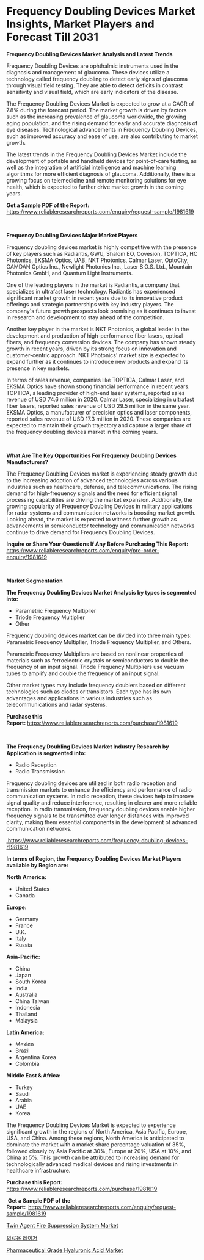 <p><h1>Frequency Doubling Devices Market Insights, Market Players and Forecast Till 2031</h1></p><p><strong>Frequency Doubling Devices Market Analysis and Latest Trends</strong></p>
<p><p>Frequency Doubling Devices are ophthalmic instruments used in the diagnosis and management of glaucoma. These devices utilize a technology called frequency doubling to detect early signs of glaucoma through visual field testing. They are able to detect deficits in contrast sensitivity and visual field, which are early indicators of the disease.</p><p>The Frequency Doubling Devices Market is expected to grow at a CAGR of 7.8% during the forecast period. The market growth is driven by factors such as the increasing prevalence of glaucoma worldwide, the growing aging population, and the rising demand for early and accurate diagnosis of eye diseases. Technological advancements in Frequency Doubling Devices, such as improved accuracy and ease of use, are also contributing to market growth.</p><p>The latest trends in the Frequency Doubling Devices Market include the development of portable and handheld devices for point-of-care testing, as well as the integration of artificial intelligence and machine learning algorithms for more efficient diagnosis of glaucoma. Additionally, there is a growing focus on telemedicine and remote monitoring solutions for eye health, which is expected to further drive market growth in the coming years.</p></p>
<p><strong>Get a Sample PDF of the Report:&nbsp;</strong> <a href="https://www.reliableresearchreports.com/enquiry/request-sample/1981619">https://www.reliableresearchreports.com/enquiry/request-sample/1981619</a></p>
<p>&nbsp;</p>
<p><strong>Frequency Doubling Devices Major Market Players</strong></p>
<p><p>Frequency doubling devices market is highly competitive with the presence of key players such as Radiantis, GWU, Shalom EO, Covesion, TOPTICA, HC Photonics, EKSMA Optics, UAB, NKT Photonics, Calmar Laser, OptoCity, GAMDAN Optics Inc., Newlight Photonics Inc., Laser S.O.S. Ltd., Mountain Photonics GmbH, and Quantum Light Instruments.</p><p>One of the leading players in the market is Radiantis, a company that specializes in ultrafast laser technology. Radiantis has experienced significant market growth in recent years due to its innovative product offerings and strategic partnerships with key industry players. The company's future growth prospects look promising as it continues to invest in research and development to stay ahead of the competition.</p><p>Another key player in the market is NKT Photonics, a global leader in the development and production of high-performance fiber lasers, optical fibers, and frequency conversion devices. The company has shown steady growth in recent years, driven by its strong focus on innovation and customer-centric approach. NKT Photonics' market size is expected to expand further as it continues to introduce new products and expand its presence in key markets.</p><p>In terms of sales revenue, companies like TOPTICA, Calmar Laser, and EKSMA Optics have shown strong financial performance in recent years. TOPTICA, a leading provider of high-end laser systems, reported sales revenue of USD 74.6 million in 2020. Calmar Laser, specializing in ultrafast fiber lasers, reported sales revenue of USD 29.5 million in the same year. EKSMA Optics, a manufacturer of precision optics and laser components, reported sales revenue of USD 17.3 million in 2020. These companies are expected to maintain their growth trajectory and capture a larger share of the frequency doubling devices market in the coming years.</p></p>
<p>&nbsp;</p>
<p><strong>What Are The Key Opportunities For Frequency Doubling Devices Manufacturers?</strong></p>
<p><p>The Frequency Doubling Devices market is experiencing steady growth due to the increasing adoption of advanced technologies across various industries such as healthcare, defense, and telecommunications. The rising demand for high-frequency signals and the need for efficient signal processing capabilities are driving the market expansion. Additionally, the growing popularity of Frequency Doubling Devices in military applications for radar systems and communication networks is boosting market growth. Looking ahead, the market is expected to witness further growth as advancements in semiconductor technology and communication networks continue to drive demand for Frequency Doubling Devices.</p></p>
<p><strong>Inquire or Share Your Questions If Any Before Purchasing This Report:</strong> <a href="https://www.reliableresearchreports.com/enquiry/pre-order-enquiry/1981619">https://www.reliableresearchreports.com/enquiry/pre-order-enquiry/1981619</a></p>
<p>&nbsp;</p>
<p><strong>Market Segmentation</strong></p>
<p><strong>The Frequency Doubling Devices Market Analysis by types is segmented into:</strong></p>
<p><ul><li>Parametric Frequency Multiplier</li><li>Triode Frequency Multiplier</li><li>Other</li></ul></p>
<p><p>Frequency doubling devices market can be divided into three main types: Parametric Frequency Multiplier, Triode Frequency Multiplier, and Others. </p><p>Parametric Frequency Multipliers are based on nonlinear properties of materials such as ferroelectric crystals or semiconductors to double the frequency of an input signal. Triode Frequency Multipliers use vacuum tubes to amplify and double the frequency of an input signal. </p><p>Other market types may include frequency doublers based on different technologies such as diodes or transistors. Each type has its own advantages and applications in various industries such as telecommunications and radar systems.</p></p>
<p><strong>Purchase this Report:&nbsp;</strong><a href="https://www.reliableresearchreports.com/purchase/1981619">https://www.reliableresearchreports.com/purchase/1981619</a></p>
<p>&nbsp;</p>
<p><strong>The Frequency Doubling Devices Market Industry Research by Application is segmented into:</strong></p>
<p><ul><li>Radio Reception</li><li>Radio Transmission</li></ul></p>
<p><p>Frequency doubling devices are utilized in both radio reception and transmission markets to enhance the efficiency and performance of radio communication systems. In radio reception, these devices help to improve signal quality and reduce interference, resulting in clearer and more reliable reception. In radio transmission, frequency doubling devices enable higher frequency signals to be transmitted over longer distances with improved clarity, making them essential components in the development of advanced communication networks.</p></p>
<p><a href="https://www.reliableresearchreports.com/frequency-doubling-devices-r1981619">&nbsp;https://www.reliableresearchreports.com/frequency-doubling-devices-r1981619</a></p>
<p><strong>In terms of Region, the Frequency Doubling Devices Market Players available by Region are:</strong></p>
<p>
    <p> <strong> North America: </strong>
        <ul>
            <li>United States</li>
            <li>Canada</li>
        </ul>
        </p> 
    <p> <strong> Europe: </strong>
        <ul>
            <li>Germany</li>
            <li>France</li>
            <li>U.K.</li>
            <li>Italy</li>
            <li>Russia</li>
        </ul>
        </p> 
    <p> <strong> Asia-Pacific: </strong>
        <ul>
            <li>China</li>
            <li>Japan</li>
            <li>South Korea</li>
            <li>India</li>
            <li>Australia</li>
            <li>China Taiwan</li>
            <li>Indonesia</li>
            <li>Thailand</li>
            <li>Malaysia</li>
        </ul>
        </p> 
    <p> <strong> Latin America: </strong>
        <ul>
            <li>Mexico</li>
            <li>Brazil</li>
            <li>Argentina Korea</li>
            <li>Colombia</li>
        </ul>
        </p> 
    <p> <strong> Middle East & Africa: </strong>
        <ul>
            <li>Turkey</li>
            <li>Saudi</li>
            <li>Arabia</li>
            <li>UAE</li>
            <li>Korea</li>
        </ul>
    </p>
    </p>
<p><p>The Frequency Doubling Devices Market is expected to experience significant growth in the regions of North America, Asia Pacific, Europe, USA, and China. Among these regions, North America is anticipated to dominate the market with a market share percentage valuation of 35%, followed closely by Asia Pacific at 30%, Europe at 20%, USA at 10%, and China at 5%. This growth can be attributed to increasing demand for technologically advanced medical devices and rising investments in healthcare infrastructure.</p></p>
<p><strong>Purchase this Report: </strong><a href="https://www.reliableresearchreports.com/purchase/1981619">https://www.reliableresearchreports.com/purchase/1981619</a></p>
<p>&nbsp;<strong>Get a Sample PDF of the Report:&nbsp;&nbsp;</strong><a href="https://www.reliableresearchreports.com/enquiry/request-sample/1981619">https://www.reliableresearchreports.com/enquiry/request-sample/1981619</a></p>
<p><strong></strong></p>
<p><p><a href="https://github.com/RoccoManning/Market-Research-Report-List-4/blob/main/twin-agent-fire-suppression-system-market.md">Twin Agent Fire Suppression System Market</a></p><p><a href="https://github.com/lzrvbyqzftro57/Market-Research-Report-List-2/blob/main/704629941564.md">의료용 레이저</a></p><p><a href="https://sudsy-motorcycle-bbc.notion.site/Pharmaceutical-Grade-Hyaluronic-Acid-Market-Trends-Forecast-and-Competitive-Analysis-to-2031-3abb0a0dd83140a0b58378da9747c701">Pharmaceutical Grade Hyaluronic Acid Market</a></p></p>
